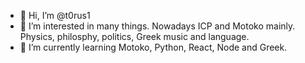 - 👋 Hi, I’m @t0rus1
- 👀 I’m interested in many things. Nowadays ICP and Motoko mainly. Physics, philosphy, politics, Greek music and language.
- 🌱 I’m currently learning Motoko, Python, React, Node and Greek.

<!---
- 💞️ I’m looking to collaborate on ...
- 📫 How to reach me ...

t0rus1/t0rus1 is a ✨ special ✨ repository because its `README.md` (this file) appears on your GitHub profile.
You can click the Preview link to take a look at your changes.
--->
